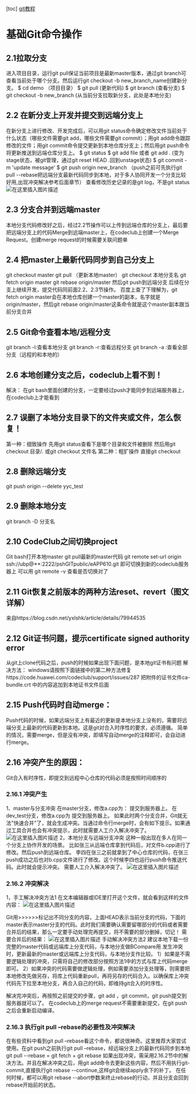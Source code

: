 [toc]
[git教程](https://www.liaoxuefeng.com/wiki/896043488029600)

#	基础Git命令操作
##  2.1拉取分支

进入项目目录，运行git pull保证当前项目是最新master版本，通过git branch可查看当前处于哪个分支。然后运行git checkout -b new_branch_name创建新分支。
$ cd demo （项目目录）
$ git pull (更新代码)
$ git branch (查看分支)
$ git checkout -b new_branch (从当前分支拉取新分支，此处是本地分支)

##  2.2	在新分支上开发并提交到远端分支上
在新分支上进行修改、开发完成后，可以用git status命令确定修改文件当前处于什么状态（哪些文件需要git add，哪些文件需要git commit）；用git add命令跟踪修改的文件；用git commit命令提交更新到本地仓库分支上；然后用git push命令将更新推送到远端仓库分支上。
$ git status
$ git add file 或者 git add .
  (变为stage状态，被git管理，通过git reset HEAD .回到unstage状态)
$ git commit -m 'update message'
$ git push origin new_branch 
（push之前可先执行git pull --rebase把远端分支最新代码同步到本地，对于多人协同开发一个分支比较好用,出现冲突解决参考后面章节）
查看修改历史记录的是git log，不是git status
![在这里插入图片描述](https://img-blog.csdnimg.cn/20191108143257698.png?x-oss-process=image/watermark,type_ZmFuZ3poZW5naGVpdGk,shadow_10,text_aHR0cHM6Ly9ibG9nLmNzZG4ubmV0L3FxXzQzMDg2MTA2,size_16,color_FFFFFF,t_70)

##  2.3	分支合并到远端master
本地分支代码修改好之后，经过2.2节操作可以上传到远端仓库的分支上，最后要把远端分支上的代码Merge到远端master上，在codeclub上创建一个Merge Request。创建merge request的时候需要关联问题单
##  2.4	把master上最新代码同步到自己分支上
git checkout master
git pull （更新本地master）
git checkout 本地分支名
git fetch origin master
git rebase origin/master
然后git push到远端分支
后续在分支上继续开发，提交代码同前面2.2、2.3节操作。
百度上查了下理解为，git fetch origin master会在本地仓库创建一个master的副本，名字就是origin/master，然后git rebase origin/master这条命令就是这个master副本跟当前分支合并
##  2.5	Git命令查看本地/远程分支
git branch -l:查看本地分支
git branch -r:查看远程分支
git branch -a :查看全部分支（远程的和本地的）

##  2.6	本地创建分支之后，codeclub上看不到！
解决：
在git bash里面创建的分支，一定要经过push才能同步到远端服务器上，在codeclub上才能看到
##  2.7	误删了本地分支目录下的文件夹或文件，怎么恢复！
第一种：细致操作
先用git status查看下是哪个目录和文件被删除
然后用git checkout 目录/*.*   或git checkout 文件名
第二种：粗犷操作
直接git checkout 
##  2.8	删除远端分支
git push origin --delete yyc_test
##  2.9	删除本地分支
git branch -D 分支名
##  2.10	CodeClub之间切换project
Git bash打开本地master
git pull最新的master代码
git remote set-url origin ssh://ubp@**:2222/pshGITpublic/eAPP610.git
即可切换到新的codeclub服务器上
可以用 git remote -v 查看是否切换对了
##  2.11	Git恢复之前版本的两种方法reset、revert（图文详解）
来自https://blog.csdn.net/yxlshk/article/details/79944535
##  2.12	Git证书问题，提示certificate signed authority error
从git上clone代码之后，push的时候如果出现下面问题，是本地git证书有问题
解决方法：
windows请按照下面链接中的第二种方法修复https://code.huawei.com/codeclub/support/issues/287
把附件的证书文件ca-bundle.crt 中的内容追加到本地证书文件后面
##  2.15	Push代码时自动merge：
Push代码的时候，如果远端分支上有最近的更新是本地分支上没有的，需要将远端分支上最新的代码更新到本地。这是git对合入时序性的要求，必须遵循。
简单的情况，需要merge，但是没有冲突，即填写自动merge的注释即可，会自动进行merge。
##  2.16	冲突产生的原因：
Git合入有时序性，即提交到远程中心仓库的代码必须是按照时间顺序的

###  2.16.1	冲突产生
1、master与分支冲突
在master分支，修改a.cpp为：
提交到服务器上。
在dev_test分支，修改a.cpp为
提交到服务器上。
如果此时两个分支合并，Git就无法"快速合并"了，就会生成冲突。当通过命令行merge时，会有如下提示。如果通过工具合并也会有冲突提示，此时就需要人工介入解决冲突了。
![在这里插入图片描述](https://img-blog.csdnimg.cn/20191108143934533.png?x-oss-process=image/watermark,type_ZmFuZ3poZW5naGVpdGk,shadow_10,text_aHR0cHM6Ly9ibG9nLmNzZG4ubmV0L3FxXzQzMDg2MTA2,size_16,color_FFFFFF,t_70)
2，本地分支与远端分支冲突
这种一般出现在多人在同一个分支上协作开发的场景。
比如张三从远端仓库拿到代码后，对文件b.cpp进行了修改。然后push到远端仓库。
李四在张三之前就拿到了中心仓库的代码，在张三push成功之后也对b.cpp文件进行了修改。这个时候李四也运行push命令推送代码。此时就会提示冲突。
需要人工介入解决冲突了。
![在这里插入图片描述](https://img-blog.csdnimg.cn/20191108143956846.png?x-oss-process=image/watermark,type_ZmFuZ3poZW5naGVpdGk,shadow_10,text_aHR0cHM6Ly9ibG9nLmNzZG4ubmV0L3FxXzQzMDg2MTA2,size_16,color_FFFFFF,t_70)
###  2.16.2	冲突解决
1，手工解决冲突方法1
在文本编辑器或IDE里打开这个文件，就会看到这样的文件内容：
![在这里插入图片描述](https://img-blog.csdnimg.cn/20191108144048860.png)

Git用>>>>>>标记出不同分支的内容，上面HEAD表示当前分支的代码，下面的master表示master分支的代码。此时我们需要确认需要留哪部分的代码或者需要合并后的结果，那么一定要手动处理完再提交，将不需要的部分删掉，切记！
需要合并后的结果：
![在这里插入图片描述](https://img-blog.csdnimg.cn/20191108144126132.png)
手动解决冲突方法2
建议本地下载一份完整的master代码或远端库上分支代码，与本地分支做BCompare用
发生冲突时，更新最新的master或远端库上分支代码，与本地分支作比较。
1）如果是不需要逻辑处理的冲突，只需将自己的修改部分按照方法1中的方式与库上代码merge即可。
2）如果冲突的代码需要做逻辑处理，例如需要添加分支处理等，则需要把本地修改先做另存，将库上代码重新pull，再将另存的代码合入。以确保库上冲突代码先下拉至本地分支，再合入自己的代码，即维持git合入的时序性。

解决完冲突后，再按照之前提交的步骤，git add ，git commit，git push提交到服务器就可以了。
在codeclub上的merge request不需要重新提交，在git push之后会重新启动编译。
###  2.16.3	执行git pull –rebase的必要性及冲突解决
在有些资料中看到git pull –rebase看这个命令，都说很神奇。这里推荐大家尝试使用。在git push之前执行git pull –rebase，经远端分支上的最新代码同步到本地
git pull --rebase = git fetch + git rebase
如果出现冲突，需采用2.16.2节中的解决方法。并且在解决冲突之后，用git add命令去更新这些内容，然后不用执行git-commit,直接执行git rebase --continue,这样git会继续apply余下的补丁。
在任何时候，都可以用git rebase --abort参数来终止rebase的行动，并且分支会回到rebase开始前的状态。